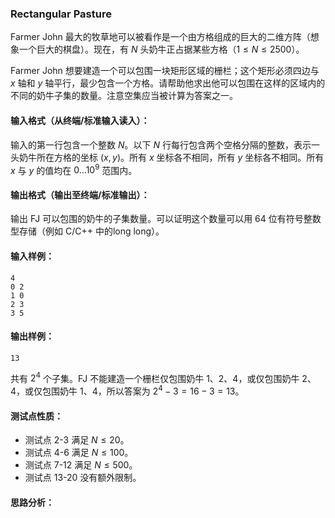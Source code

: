 ### **Rectangular Pasture**

Farmer John 最大的牧草地可以被看作是一个由方格组成的巨大的二维方阵（想象一个巨大的棋盘）。现在，有 $N$ 头奶牛正占据某些方格（$1 \leq N \leq 2500$）。

Farmer John 想要建造一个可以包围一块矩形区域的栅栏；这个矩形必须四边与 $x$ 轴和 $y$ 轴平行，最少包含一个方格。请帮助他求出他可以包围在这样的区域内的不同的奶牛子集的数量。注意空集应当被计算为答案之一。



#### 输入格式（从终端/标准输入读入）：

输入的第一行包含一个整数 $N$。以下 $N$ 行每行包含两个空格分隔的整数，表示一头奶牛所在方格的坐标 $(x,y)$。所有 $x$ 坐标各不相同，所有 $y$ 坐标各不相同。所有 $x$ 与 $y$ 的值均在 $0 \ldots 10^9$ 范围内。



#### 输出格式（输出至终端/标准输出）：

输出 FJ 可以包围的奶牛的子集数量。可以证明这个数量可以用 64 位有符号整数型存储（例如 C/C++ 中的long long）。



#### 输入样例：

```
4
0 2
1 0
2 3
3 5
```

#### 输出样例：

```
13
```

共有 $2^4$ 个子集。FJ 不能建造一个栅栏仅包围奶牛 1、2、4，或仅包围奶牛 2、4，或仅包围奶牛 1、4，所以答案为 $2^4-3=16-3=13$。

#### 测试点性质：

- 测试点 2-3 满足 $N\le 20$。
- 测试点 4-6 满足 $N\le 100$。
- 测试点 7-12 满足 $N\le 500$。
- 测试点 13-20 没有额外限制。

#### 思路分析：
